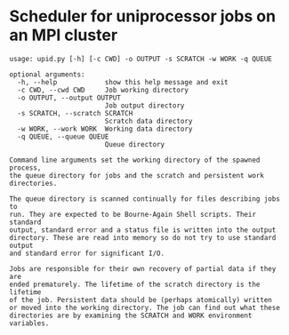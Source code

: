 Scheduler for uniprocessor jobs on an MPI cluster
=================================================

    usage: upid.py [-h] [-c CWD] -o OUTPUT -s SCRATCH -w WORK -q QUEUE
    
    optional arguments:
      -h, --help            show this help message and exit
      -c CWD, --cwd CWD     Job working directory
      -o OUTPUT, --output OUTPUT
                            Job output directory
      -s SCRATCH, --scratch SCRATCH
                            Scratch data directory
      -w WORK, --work WORK  Working data directory
      -q QUEUE, --queue QUEUE
                            Queue directory
    
    Command line arguments set the working directory of the spawned process,
    the queue directory for jobs and the scratch and persistent work directories.
    
    The queue directory is scanned continually for files describing jobs to
    run. They are expected to be Bourne-Again Shell scripts. Their standard
    output, standard error and a status file is written into the output
    directory. These are read into memory so do not try to use standard output
    and standard error for significant I/O.
    
    Jobs are responsible for their own recovery of partial data if they are
    ended prematurely. The lifetime of the scratch directory is the lifetime
    of the job. Persistent data should be (perhaps atomically) written
    or moved into the working directory. The job can find out what these
    directories are by examining the SCRATCH and WORK environment variables.

